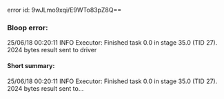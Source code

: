 error id: 9wJLmo9xqi/E9WTo83pZ8Q==
### Bloop error:

25/06/18 00:20:11 INFO Executor: Finished task 0.0 in stage 35.0 (TID 27). 2024 bytes result sent to driver
#### Short summary: 

25/06/18 00:20:11 INFO Executor: Finished task 0.0 in stage 35.0 (TID 27). 2024 bytes result sent to...